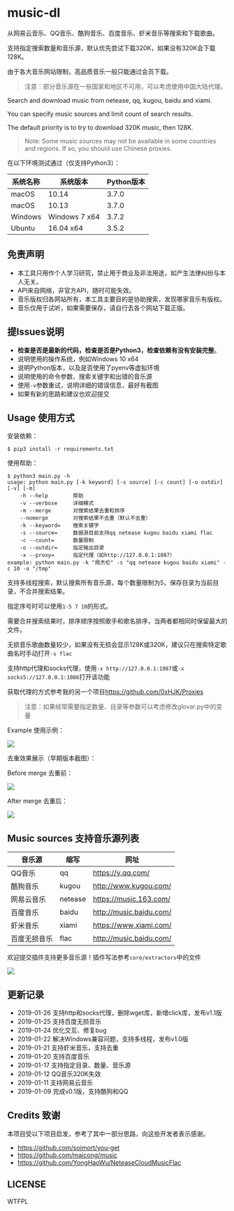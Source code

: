 # music-dl
从网易云音乐、QQ音乐、酷狗音乐、百度音乐、虾米音乐等搜索和下载歌曲。

支持指定搜索数量和音乐源，默认优先尝试下载320K，如果没有320K会下载128K。

由于各大音乐网站限制，高品质音乐一般只能通过会员下载。

> 注意：部分音乐源在一些国家和地区不可用，可以考虑使用中国大陆代理。
>

Search and download music from netease, qq, kugou, baidu and xiami.

You can specify music sources and limit count of search results. 

The default priority is to try to download 320K music, then 128K.

> Note: Some music sources may not be available in some countries and regions. If so, you should use Chinese proxies.

在以下环境测试通过（仅支持Python3）：

| 系统名称 | 系统版本      | Python版本 |
| -------- | ------------- | ---------- |
| macOS    | 10.14         | 3.7.0      |
| macOS    | 10.13         | 3.7.0      |
| Windows  | Windows 7 x64 | 3.7.2      |
| Ubuntu   | 16.04 x64     | 3.5.2      |

## 免责声明

- 本工具只用作个人学习研究，禁止用于商业及非法用途，如产生法律纠纷与本人无关。
- API来自网络，非官方API，随时可能失效。
- 音乐版权归各网站所有，本工具主要目的是协助搜索，发现哪家音乐有版权。
- 音乐仅用于试听，如果需要保存，请自行去各个网站下载正版。

## 提Issues说明

- **检查是否是最新的代码，检查是否是Python3，检查依赖有没有安装完整**。
- 说明使用的操作系统，例如Windows 10 x64
- 说明Python版本，以及是否使用了pyenv等虚拟环境
- 说明使用的命令参数、搜索关键字和出错的音乐源
- 使用`-v`参数重试，说明详细的错误信息，最好有截图
- 如果有新的思路和建议也欢迎提交

## Usage 使用方式

安装依赖：

```
$ pip3 install -r requirements.txt
```

使用帮助：

```
$ python3 main.py -h
usage: python main.py [-k keyword] [-s source] [-c count] [-o outdir] [-v] [-m]
	-h --help        帮助
	-v --verbose     详细模式
	-m --merge       对搜索结果去重和排序
	--nomerge        对搜索结果不去重（默认不去重）
	-k --keyword=    搜索关键字
	-s --source=     数据源目前支持qq netease kugou baidu xiami flac
	-c --count=      数量限制
	-o --outdir=     指定输出目录
	-x --proxy=      指定代理（如http://127.0.0.1:1087）
example: python main.py -k "周杰伦" -s "qq netease kugou baidu xiami" -c 10 -o "/tmp"
```

支持多线程搜索，默认搜索所有音乐源，每个数量限制为5，保存目录为当前目录，不合并搜索结果。

指定序号时可以使用`1-5 7 10`的形式。

需要合并搜索结果时，排序顺序按照歌手和歌名排序，当两者都相同时保留最大的文件。

无损音乐歌曲数量较少，如果没有无损会显示128K或320K，建议只在搜索特定歌曲名时手动打开`-s flac`

支持http代理和socks代理，使用`-x http://127.0.0.1:1087`或`-x socks5://127.0.0.1:1086`打开该功能

获取代理的方式参考我的另一个项目<https://github.com/0xHJK/Proxies>

> 注意：如果经常需要指定数量、目录等参数可以考虑修改glovar.py中的变量

Example 使用示例：

![](./docs/preview.png)

去重效果展示（早期版本截图）：

Before merge 去重前：

![](./docs/normal.png)

After merge 去重后：

![](./docs/merge.png)

## Music sources 支持音乐源列表
| 音乐源     | 缩写    | 网址                    |
| ---------- | ------- | ----------------------- |
| QQ音乐     | qq      | <https://y.qq.com/>     |
| 酷狗音乐   | kugou   | <http://www.kugou.com/> |
| 网易云音乐 | netease | <https://music.163.com/>  |
| 百度音乐   | baidu   | <http://music.baidu.com/> |
| 虾米音乐   | xiami   | <https://www.xiami.com/>  |
| 百度无损音乐   | flac   | <http://music.baidu.com/> |

欢迎提交插件支持更多音乐源！插件写法参考`core/extractors`中的文件

![](./docs/fork.png)

## 更新记录
- 2019-01-26 支持http和socks代理，删除wget库，新增click库，发布v1.1版
- 2019-01-25 支持百度无损音乐
- 2019-01-24 优化交互、修复bug
- 2019-01-22 解决Windows兼容问题，支持多线程，发布v1.0版
- 2019-01-21 支持虾米音乐，支持去重
- 2019-01-20 支持百度音乐
- 2019-01-17 支持指定目录、数量、音乐源
- 2019-01-12 QQ音乐320K失效
- 2019-01-11 支持网易云音乐
- 2019-01-09 完成v0.1版，支持酷狗和QQ

## Credits 致谢
本项目受以下项目启发，参考了其中一部分思路，向这些开发者表示感谢。
- <https://github.com/soimort/you-get>
- <https://github.com/maicong/music>
- <https://github.com/YongHaoWu/NeteaseCloudMusicFlac>

## LICENSE

WTFPL
